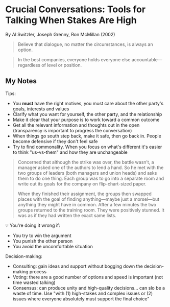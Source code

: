 # Crucial Conversations: Tools for Talking When Stakes Are High

By Al Switzler, Joseph Grenny, Ron McMillan (2002)

> Believe that dialogue, no matter the circumstances, is always an option.

> In the best companies, everyone holds everyone else accountable—regardless of level or position.

## My Notes

Tips:

- You **must** have the right motives, you must care about the other party's goals, interests and values
- Clarify what you want for yourself, the other party, and the relationship
- Make it clear that your purpose is to work toward a common outcome
- Get all the relevant information and thoughts out in the open (transparency is important to progress the conversation)
- When things go south step back, make it safe, then go back in. People become defensive if they don't feel safe
- Try to find commonality. When you focus on what's different it's easier to think "us-vs-them" and how they are unchangeable

> Concerned that although the strike was over, the battle wasn’t, a manager asked one of the authors to lend a hand. So he met with the two groups of leaders (both managers and union heads) and asks them to do one thing. Each group was to go into a separate room and write out its goals for the company on flip-chart-sized paper.
> 
> When they finished their assignment, the groups then swapped places with the goal of finding anything—maybe just a morsel—but anything they might have in common. After a few minutes the two groups returned to the training room. They were positively stunned. It was as if they had written the exact same lists.

💡 You're doing it wrong if:

- You try to win the argument
- You punish the other person
- You avoid the uncomfortable situation

Decision-making:

- Consulting: gain ideas and support without bogging down the decision-making process
- Voting: there are a good number of options and speed is important (not time wasted talking)
- Consensus: can produce unity and high-quality decisions… can slo be a waste of time. Use "with (1) high-stakes and complex issues or (2) issues where everyone absolutely must support the final choice"